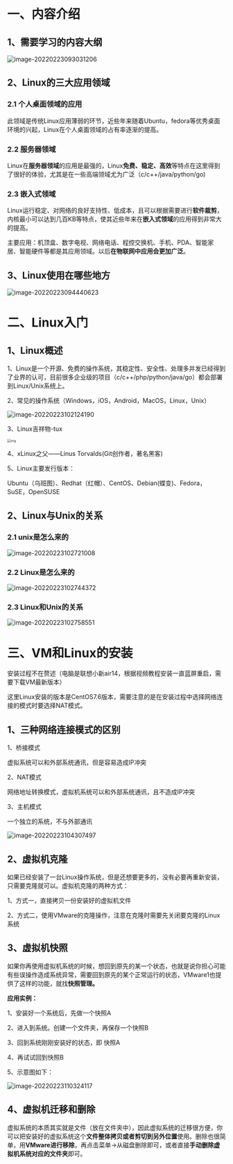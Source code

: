 # 一、内容介绍

## 1、需要学习的内容大纲

![image-20220223093031206](day01.assets/image-20220223093031206.png)



## 2、Linux的三大应用领域

### 2.1 个人桌面领域的应用

​    此领域是传统Linux应用薄弱的环节，近些年来随着Ubuntu，fedora等优秀桌面环境的兴起，Linux在个人桌面领域的占有率逐渐的提高。

### 2.2 服务器领域

​    Linux在**服务器领域**的应用是最强的，Linux**免费、稳定、高效**等特点在这里得到了很好的体验，尤其是在一些高端领域尤为广泛（c/c++/java/python/go)

### 2.3 嵌入式领域

​    Linux运行稳定、对网络的良好支持性、低成本，且可以根据需要进行**软件裁剪**，内核最小可以达到几百KB等特点，使其近些年来在**嵌入式领域**的应用得到非常大的提高。

​    主要应用：机顶盒、数字电视、网络电话、程控交换机、手机、PDA、智能家居、智能硬件等都是其应用领域。以后**在物联网中应用会更加广泛**。



## 3、Linux使用在哪些地方

![image-20220223094440623](day01.assets/image-20220223094440623.png)



# 二、Linux入门

## 1、Linux概述

1、Linux是一个开源、免费的操作系统，其稳定性、安全性、处理多并发已经得到了业界的认可，目前很多企业级的项目（c/c++/php/python/java/go）都会部署到Linux/Unix系统上。

2、常见的操作系统（Windows，iOS，Android，MacOS，Linux，Unix）

![image-20220223102124190](day01.assets/image-20220223102124190.png)

3、Linux吉祥物-tux

<img src="day01.assets/u=3674752483,786602851&amp;fm=253&amp;fmt=auto&amp;app=138&amp;f=JPEG" alt="img" style="zoom:50%;" />

4、xLinux之父——Linus Torvalds(Git创作者，著名黑客)

5、Linux主要发行版本：

Ubuntu（乌班图）、Redhat（红帽）、CentOS、Debian(蝶变)、Fedora，SuSE，OpenSUSE



## 2、Linux与Unix的关系

### 2.1 unix是怎么来的

![image-20220223102721008](day01.assets/image-20220223102721008.png)



### 2.2 Linux是怎么来的

![image-20220223102744372](day01.assets/image-20220223102744372.png)



### 2.3 Linux和Unix的关系

![image-20220223102758551](day01.assets/image-20220223102758551.png)



# 三、VM和Linux的安装

安装过程不在赘述（电脑是联想小新air14，根据视频教程安装一直蓝屏重启，需要下载VM最新版本）

这里Linux安装的版本是CentOS7.6版本，需要注意的是在安装过程中选择网络连接的模式时要选择NAT模式。

## 1、三种网络连接模式的区别

1、桥接模式

虚拟系统可以和外部系统通讯，但是容易造成IP冲突

2、NAT模式

网络地址转换模式，虚拟机系统可以和外部系统通讯，且不造成IP冲突

3、主机模式

一个独立的系统，不与外部通讯



![image-20220223104307497](day01.assets/image-20220223104307497.png)



## 2、虚拟机克隆

如果已经安装了一台Linux操作系统，但是还想要更多的，没有必要再重新安装，只需要克隆就可以。虚拟机克隆的两种方式：

1、方式一，直接拷贝一份安装好的虚拟机文件

2、方式二，使用VMware的克隆操作，注意在克隆时需要先关闭要克隆的Linux系统



## 3、虚拟机快照

如果你再使用虚拟机系统的时候，想回到原先的某一个状态，也就是说你担心可能有些误操作造成系统异常，需要回到原先的某个正常运行的状态，VMware1也提供了这样的功能，就找**快照管理。**

**应用实例：**

1、安装好一个系统后，先做一个快照A

2、进入到系统。创建一个文件夹，再保存一个快照B

3、回到系统刚刚安装好的状态，即 快照A

4、再试试回到快照B

5、示意图如下：

![image-20220223110324117](day01.assets/image-20220223110324117.png)



## 4、虚拟机迁移和删除

虚拟系统的本质其实就是文件（放在文件夹中），因此虚拟系统的迁移很方便，你可以把安装好的虚拟系统这个**文件整体拷贝或者剪切到另外位置**使用。删除也很简单，用**VMware进行移除**，再点击菜单->从磁盘删除即可，或者直接**手动删除虚拟机系统对应的文件夹**即可。


